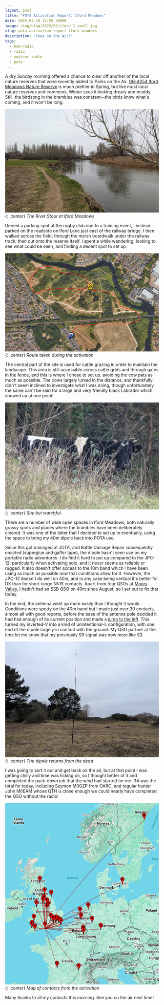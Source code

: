 ```yaml
---
layout: post
title: "POTA Activation Report: Iford Meadows"
date: 2025-02-16 12:55 +0000
image: /img/blog/2025/02/iford-1-small.jpg
slug: pota-activation-report-iford-meadows
description: "Cows on the Air!"
tags:
  - ham-radio
  - radio
  - amateur-radio
  - pota
---
```


A dry Sunday morning offered a chance to clear off another of the local nature reserves that were recently added to Parks on the Air. [GB-4054 Iford Meadows Nature Reserve](https://pota.app/#/park/GB-4054) is much prettier in Spring, but like most local nature reserves and commons, Winter sees it looking dreary and muddy. Still, the birdsong in the brambles was constant&mdash;the birds know what's coming, and it won't be long.

![A grey river framed by a grassy bank, rushes, and a bare tree](/img/blog/2025/02/iford-1.jpg){: .center}
*The River Stour at Iford Meadows*

Denied a parking spot at the rugby club due to a training event, I instead parked on the roadside on Iford Lane just east of the railway bridge. I then walked across the field, through the marsh boardwalk under the railway track, then out onto the reserve itself. I spent a while wandering, looking to see what could be seen, and finding a decent spot to set up.

![Route map with parking and activation spot marked](/img/blog/2025/02/iford-route.png){: .center}
*Route taken during the activation*

The central part of the site is used for cattle grazing in order to maintain the landscape. This area is still accessible across cattle grids and through gates in the fence, and this is where I chose to set up, avoiding the cow pats as much as possible. The cows largely lurked in the distance, and thankfully didn't seem inclined to investigate what I was doing, though unfortunately the same can't be said for a large and very friendly black Labrador which showed up at one point!

![A horned black-and-white cow in the undergrowth](/img/blog/2025/02/iford-2.jpg){: .center}
*Shy but watchful.*

There are a number of wide open spaces in Iford Meadows, both naturally grassy spots and places where the brambles have been deliberately cleared. It was one of the latter that I decided to set up in eventually, using the space to bring my 40m dipole back into POTA use.

Since this got damaged at JOTA, and Battle Damage Repair subsequently enacted (superglue and gaffer tape), the dipole hasn't seen use on my portable radio adventures. I do find it hard to put up compared to the JPC-12, particularly when activating solo, and it never seems as reliable or rugged. It also doesn't offer access to the 10m band which I have been using as much as possible now that conditions allow for it. However, the JPC-12 doesn't do well on 40m, and in any case being vertical it's better for DX than for short range NVIS contacts. Apart from four QSOs at [Moors Valley](/blog/pota-activation-report-moors-valley/), I hadn't had an SSB QSO on 40m since August, so I set out to fix that today.

In the end, the antenna went up more easily than I thought it would. Conditions were spotty on the 40m band but I made just over 30 contacts, almost all with good reports, before the base of the antenna pole decided it had had enough of its current position and made a [jump to the left](https://www.youtube.com/watch?v=YC1E8yVJIS4). This turned my inverted-V into a kind of unintentional-L configuration, with one end of the dipole largely in contact with the ground. My QSO partner at the time let me know that my previously S9 signal was now more like S3.

![Pole and inverted V antenna against a background of brown scrub and grey sky](/img/blog/2025/02/iford-3.jpg){: .center}
*The dipole returns from the dead*

I was going to sort it out and get back on the air, but at that point I was getting chilly and time was ticking on, so I thought better of it and completed the pack-down job that the wind had started for me. 34 was the total for today, including Szymon M0GZP from OARC, and regular hunter John M6EAM whose QTH is close enough we could nearly have completed the QSO without the radio!

![Map of contacts](/img/blog/2025/02/iford-map.png){: .center}
*Map of contacts from the activation*

Many thanks to all my contacts this morning. See you on the air next time!